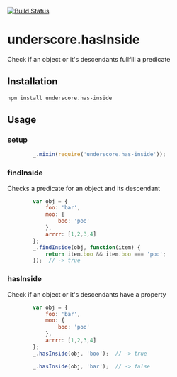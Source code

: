[![Build Status](https://travis-ci.org/stoeffel/underscore.hasInside.png?branch=master)](https://travis-ci.org/stoeffel/underscore.hasInside)

underscore.hasInside
====================

Check if an object or it's descendants fullfill a predicate

Installation
------------

`npm install underscore.has-inside`


Usage
-----

### setup

```javascript
        _.mixin(require('underscore.has-inside'));
```


### findInside

Checks a predicate for an object and its descendant
```javascript
        var obj = {
            foo: 'bar',
            moo: {
                boo: 'poo'
            },
            arrrr: [1,2,3,4]
        };
        _.findInside(obj, function(item) {
            return item.boo && item.boo === 'poo';
        });  // -> true
```


### hasInside

Check if an object or it's descendants have a property
```javascript
        var obj = {
            foo: 'bar',
            moo: {
                boo: 'poo'
            },
            arrrr: [1,2,3,4]
        };
        _.hasInside(obj, 'boo');  // -> true

        _.hasInside(obj, 'bar');  // -> false
```
